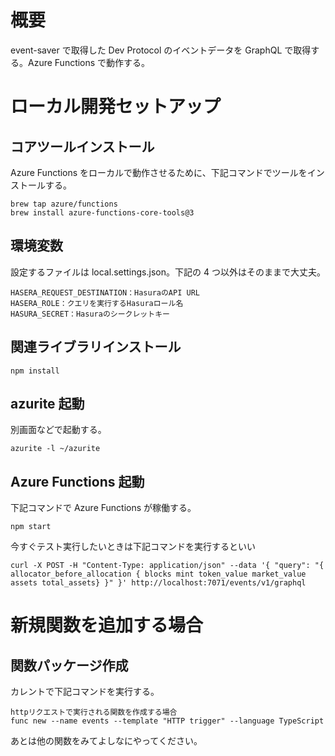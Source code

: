 # 概要

event-saver で取得した Dev Protocol のイベントデータを GraphQL で取得する。Azure Functions で動作する。

# ローカル開発セットアップ

## コアツールインストール

Azure Functions をローカルで動作させるために、下記コマンドでツールをインストールする。

```
brew tap azure/functions
brew install azure-functions-core-tools@3
```

## 環境変数

設定するファイルは local.settings.json。下記の 4 つ以外はそのままで大丈夫。

```
HASERA_REQUEST_DESTINATION：HasuraのAPI URL
HASERA_ROLE：クエリを実行するHasuraロール名
HASURA_SECRET：Hasuraのシークレットキー
```

## 関連ライブラリインストール

```
npm install
```

## azurite 起動

別画面などで起動する。

```
azurite -l ~/azurite
```

## Azure Functions 起動

下記コマンドで Azure Functions が稼働する。

```
npm start
```

今すぐテスト実行したいときは下記コマンドを実行するといい

```
curl -X POST -H "Content-Type: application/json" --data '{ "query": "{ allocator_before_allocation { blocks mint token_value market_value assets total_assets} }" }' http://localhost:7071/events/v1/graphql
```

# 新規関数を追加する場合

## 関数パッケージ作成

カレントで下記コマンドを実行する。

```
httpリクエストで実行される関数を作成する場合
func new --name events --template "HTTP trigger" --language TypeScript
```

あとは他の関数をみてよしなにやってください。
